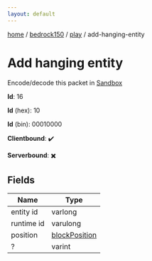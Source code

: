 ```yaml
---
layout: default
---
```


[home](/)  /  [bedrock150](/protocol/bedrock150)  /  [play](/protocol/bedrock150/play)  /  add-hanging-entity

# Add hanging entity

Encode/decode this packet in [Sandbox](../../../sandbox/bedrock150#play.add_hanging_entity)

**Id**: 16

**Id** (hex): 10

**Id** (bin): 00010000

**Clientbound**: ✔️

**Serverbound**: ✖️

## Fields

Name | Type
---|---
entity id | varlong
runtime id | varulong
position | [blockPosition](/protocol/bedrock150/types/block-position)
? | varint
